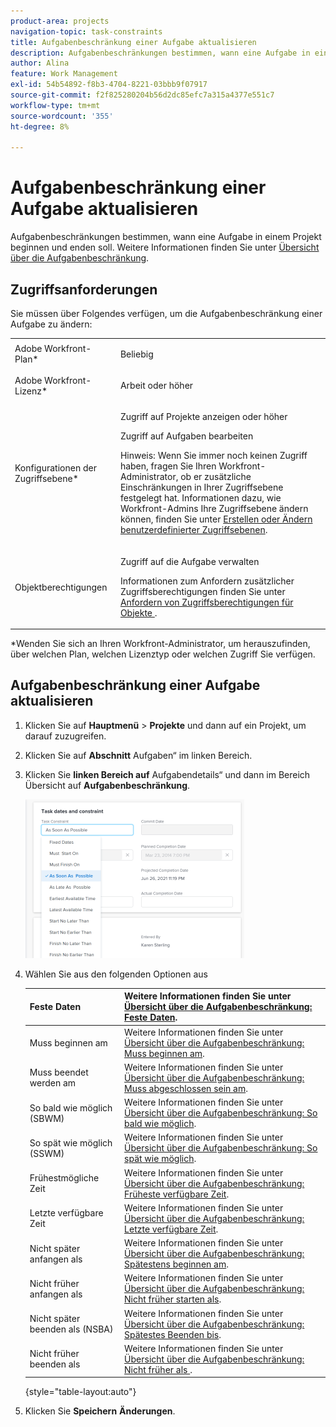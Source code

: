 ```yaml
---
product-area: projects
navigation-topic: task-constraints
title: Aufgabenbeschränkung einer Aufgabe aktualisieren
description: Aufgabenbeschränkungen bestimmen, wann eine Aufgabe in einem Projekt beginnen und enden soll. Weitere Informationen finden Sie unter Aufgabenbeschränkung - Übersicht.
author: Alina
feature: Work Management
exl-id: 54b54892-f8b3-4704-8221-03bbb9f07917
source-git-commit: f2f825280204b56d2dc85efc7a315a4377e551c7
workflow-type: tm+mt
source-wordcount: '355'
ht-degree: 8%

---
```


# Aufgabenbeschränkung einer Aufgabe aktualisieren

Aufgabenbeschränkungen bestimmen, wann eine Aufgabe in einem Projekt beginnen und enden soll. Weitere Informationen finden Sie unter [Übersicht über die Aufgabenbeschränkung](../../../manage-work/tasks/task-constraints/task-constraint-overview.md).

## Zugriffsanforderungen

Sie müssen über Folgendes verfügen, um die Aufgabenbeschränkung einer Aufgabe zu ändern:

<table style="table-layout:auto"> 
 <col> 
 <col> 
 <tbody> 
  <tr> 
   <td role="rowheader">Adobe Workfront-Plan*</td> 
   <td> <p>Beliebig </p> </td> 
  </tr> 
  <tr> 
   <td role="rowheader">Adobe Workfront-Lizenz*</td> 
   <td> <p>Arbeit oder höher</p> </td> 
  </tr> 
  <tr> 
   <td role="rowheader">Konfigurationen der Zugriffsebene*</td> 
   <td> <p>Zugriff auf Projekte anzeigen oder höher</p> <p>Zugriff auf Aufgaben bearbeiten</p> <p>Hinweis: Wenn Sie immer noch keinen Zugriff haben, fragen Sie Ihren Workfront-Administrator, ob er zusätzliche Einschränkungen in Ihrer Zugriffsebene festgelegt hat. Informationen dazu, wie Workfront-Admins Ihre Zugriffsebene ändern können, finden Sie unter <a href="../../../administration-and-setup/add-users/configure-and-grant-access/create-modify-access-levels.md" class="MCXref xref">Erstellen oder Ändern benutzerdefinierter Zugriffsebenen</a>.</p> </td> 
  </tr> 
  <tr> 
   <td role="rowheader">Objektberechtigungen</td> 
   <td> <p>Zugriff auf die Aufgabe verwalten </p> <p>Informationen zum Anfordern zusätzlicher Zugriffsberechtigungen finden Sie unter <a href="../../../workfront-basics/grant-and-request-access-to-objects/request-access.md" class="MCXref xref">Anfordern von Zugriffsberechtigungen für Objekte </a>.</p> </td> 
  </tr> 
 </tbody> 
</table>

&#42;Wenden Sie sich an Ihren Workfront-Administrator, um herauszufinden, über welchen Plan, welchen Lizenztyp oder welchen Zugriff Sie verfügen.

## Aufgabenbeschränkung einer Aufgabe aktualisieren

1. Klicken Sie auf **Hauptmenü** > **Projekte** und dann auf ein Projekt, um darauf zuzugreifen.
1. Klicken Sie auf **Abschnitt** Aufgaben“ im linken Bereich.
1. Klicken Sie **linken Bereich auf** Aufgabendetails“ und dann im Bereich Übersicht auf **Aufgabenbeschränkung**.

   ![](assets/task-constraint-all-options-in-overview-350x254.png)

1. Wählen Sie aus den folgenden Optionen aus

   | Feste Daten | Weitere Informationen finden Sie unter [Übersicht über die Aufgabenbeschränkung: Feste Daten](../../../manage-work/tasks/task-constraints/fixed-dates.md). |
   |---|---|
   | Muss beginnen am | Weitere Informationen finden Sie unter [Übersicht über die Aufgabenbeschränkung: Muss beginnen am](../../../manage-work/tasks/task-constraints/must-start-on.md). |
   | Muss beendet werden am | Weitere Informationen finden Sie unter [Übersicht über die Aufgabenbeschränkung: Muss abgeschlossen sein am](../../../manage-work/tasks/task-constraints/must-finish-on.md). |
   | So bald wie möglich (SBWM) | Weitere Informationen finden Sie unter [Übersicht über die Aufgabenbeschränkung: So bald wie möglich](../../../manage-work/tasks/task-constraints/as-soon-as-possible.md). |
   | So spät wie möglich (SSWM) | Weitere Informationen finden Sie unter [Übersicht über die Aufgabenbeschränkung: So spät wie möglich](../../../manage-work/tasks/task-constraints/as-late-as-possible.md). |
   | Frühestmögliche Zeit | Weitere Informationen finden Sie unter [Übersicht über die Aufgabenbeschränkung: Früheste verfügbare Zeit](../../../manage-work/tasks/task-constraints/earliest-available-time.md). |
   | Letzte verfügbare Zeit | Weitere Informationen finden Sie unter [Übersicht über die Aufgabenbeschränkung: Letzte verfügbare Zeit](../../../manage-work/tasks/task-constraints/latest-available-time.md). |
   | Nicht später anfangen als | Weitere Informationen finden Sie unter [Übersicht über die Aufgabenbeschränkung: Spätestens beginnen am](../../../manage-work/tasks/task-constraints/start-no-later-than.md). |
   | Nicht früher anfangen als | Weitere Informationen finden Sie unter [Übersicht über die Aufgabenbeschränkung: Nicht früher starten als](../../../manage-work/tasks/task-constraints/start-no-earlier-than.md). |
   | Nicht später beenden als (NSBA) | Weitere Informationen finden Sie unter [Übersicht über die Aufgabenbeschränkung: Spätestes Beenden bis](../../../manage-work/tasks/task-constraints/finish-no-later-than.md). |
   | Nicht früher beenden als | Weitere Informationen finden Sie unter [Übersicht über die Aufgabenbeschränkung: Nicht früher als ](../../../manage-work/tasks/task-constraints/finish-no-earlier-than.md). |

   {style="table-layout:auto"}

1. Klicken Sie **Speichern** **Änderungen**.

 
